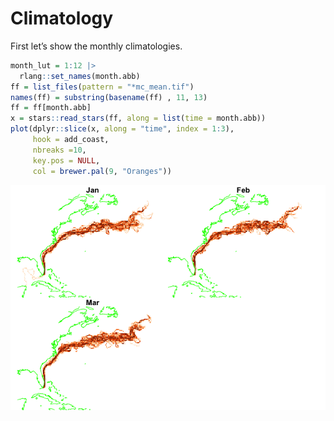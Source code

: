 Climatology
================

First let’s show the monthly climatologies.

``` r
month_lut = 1:12 |>
  rlang::set_names(month.abb)
ff = list_files(pattern = "*mc_mean.tif")
names(ff) = substring(basename(ff) , 11, 13)
ff = ff[month.abb]
x = stars::read_stars(ff, along = list(time = month.abb))
plot(dplyr::slice(x, along = "time", index = 1:3), 
     hook = add_coast,
     nbreaks =10,
     key.pos = NULL,
     col = brewer.pal(9, "Oranges"))
```

![](Climatology-oisst_files/figure-gfm/unnamed-chunk-1-1.png)<!-- -->
